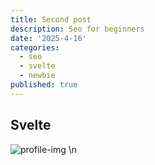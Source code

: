 ```yaml
---
title: Second post
description: Seo for beginners
date: '2025-4-16'
categories:
  - seo
  - svelte
  - newbie
published: true
---
```


## Svelte

![profile-img](avatar.jpg)
\n
